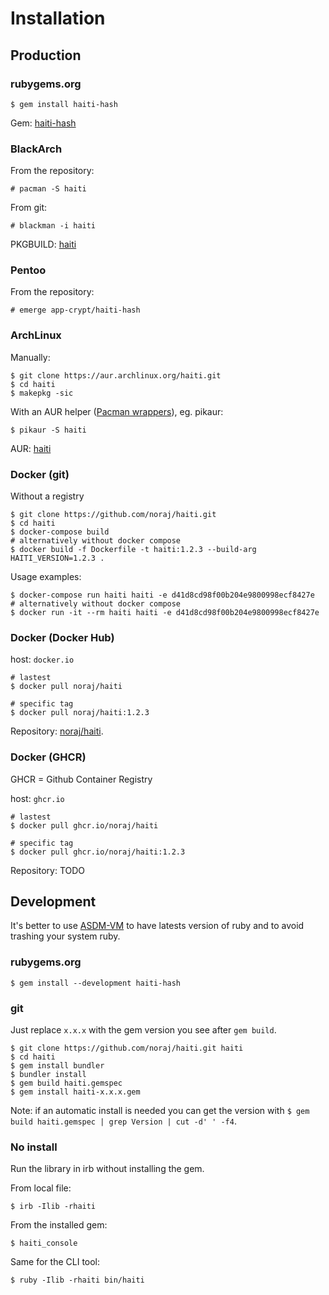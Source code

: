 # Installation

## Production

<!-- tabs:start -->

### **rubygems.org**

```
$ gem install haiti-hash
```

Gem: [haiti-hash](https://rubygems.org/gems/haiti-hash)

### **BlackArch**

From the repository:

```
# pacman -S haiti
```

From git:

```
# blackman -i haiti
```

PKGBUILD: [haiti](https://github.com/BlackArch/blackarch/blob/master/packages/haiti/PKGBUILD)

### **Pentoo**

From the repository:

```
# emerge app-crypt/haiti-hash
```

### **ArchLinux**

Manually:

```
$ git clone https://aur.archlinux.org/haiti.git
$ cd haiti
$ makepkg -sic
```

With an AUR helper ([Pacman wrappers](https://wiki.archlinux.org/index.php/AUR_helpers#Pacman_wrappers)), eg. pikaur:

```
$ pikaur -S haiti
```

AUR: [haiti](https://aur.archlinux.org/packages/haiti/)

### **Docker (git)**

Without a registry

```
$ git clone https://github.com/noraj/haiti.git
$ cd haiti
$ docker-compose build
# alternatively without docker compose
$ docker build -f Dockerfile -t haiti:1.2.3 --build-arg HAITI_VERSION=1.2.3 .
```

Usage examples:

```
$ docker-compose run haiti haiti -e d41d8cd98f00b204e9800998ecf8427e
# alternatively without docker compose
$ docker run -it --rm haiti haiti -e d41d8cd98f00b204e9800998ecf8427e
```

### **Docker (Docker Hub)**

host: `docker.io`

```
# lastest
$ docker pull noraj/haiti

# specific tag
$ docker pull noraj/haiti:1.2.3
```

Repository: [noraj/haiti](https://hub.docker.com/r/noraj/haiti).

### **Docker (GHCR)**

GHCR = Github Container Registry

host: `ghcr.io`

```
# lastest
$ docker pull ghcr.io/noraj/haiti

# specific tag
$ docker pull ghcr.io/noraj/haiti:1.2.3
```

Repository: TODO

<!-- tabs:end -->

## Development

It's better to use [ASDM-VM](https://asdf-vm.com/) to have latests version of ruby and to avoid trashing your system ruby.

<!-- tabs:start -->

### **rubygems.org**

```
$ gem install --development haiti-hash
```

### **git**

Just replace `x.x.x` with the gem version you see after `gem build`.

```
$ git clone https://github.com/noraj/haiti.git haiti
$ cd haiti
$ gem install bundler
$ bundler install
$ gem build haiti.gemspec
$ gem install haiti-x.x.x.gem
```

Note: if an automatic install is needed you can get the version with `$ gem build haiti.gemspec | grep Version | cut -d' ' -f4`.

### **No install**

Run the library in irb without installing the gem.

From local file:

```
$ irb -Ilib -rhaiti
```

From the installed gem:

```
$ haiti_console
```

Same for the CLI tool:

```
$ ruby -Ilib -rhaiti bin/haiti
```

<!-- tabs:end -->
